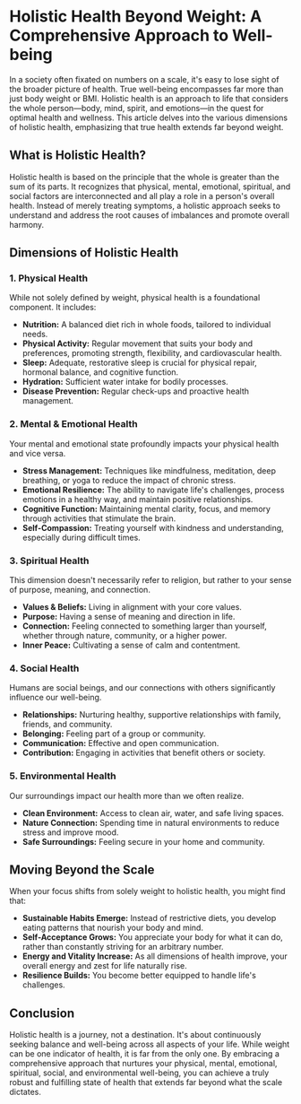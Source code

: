 # Holistic Health Beyond Weight: A Comprehensive Approach to Well-being

In a society often fixated on numbers on a scale, it's easy to lose sight of the broader picture of health. True well-being encompasses far more than just body weight or BMI. Holistic health is an approach to life that considers the whole person—body, mind, spirit, and emotions—in the quest for optimal health and wellness. This article delves into the various dimensions of holistic health, emphasizing that true health extends far beyond weight.

## What is Holistic Health?

Holistic health is based on the principle that the whole is greater than the sum of its parts. It recognizes that physical, mental, emotional, spiritual, and social factors are interconnected and all play a role in a person's overall health. Instead of merely treating symptoms, a holistic approach seeks to understand and address the root causes of imbalances and promote overall harmony.

## Dimensions of Holistic Health

### 1. Physical Health

While not solely defined by weight, physical health is a foundational component. It includes:

* **Nutrition:** A balanced diet rich in whole foods, tailored to individual needs.
* **Physical Activity:** Regular movement that suits your body and preferences, promoting strength, flexibility, and cardiovascular health.
* **Sleep:** Adequate, restorative sleep is crucial for physical repair, hormonal balance, and cognitive function.
* **Hydration:** Sufficient water intake for bodily processes.
* **Disease Prevention:** Regular check-ups and proactive health management.

### 2. Mental & Emotional Health

Your mental and emotional state profoundly impacts your physical health and vice versa.

* **Stress Management:** Techniques like mindfulness, meditation, deep breathing, or yoga to reduce the impact of chronic stress.
* **Emotional Resilience:** The ability to navigate life's challenges, process emotions in a healthy way, and maintain positive relationships.
* **Cognitive Function:** Maintaining mental clarity, focus, and memory through activities that stimulate the brain.
* **Self-Compassion:** Treating yourself with kindness and understanding, especially during difficult times.

### 3. Spiritual Health

This dimension doesn't necessarily refer to religion, but rather to your sense of purpose, meaning, and connection.

* **Values & Beliefs:** Living in alignment with your core values.
* **Purpose:** Having a sense of meaning and direction in life.
* **Connection:** Feeling connected to something larger than yourself, whether through nature, community, or a higher power.
* **Inner Peace:** Cultivating a sense of calm and contentment.

### 4. Social Health

Humans are social beings, and our connections with others significantly influence our well-being.

* **Relationships:** Nurturing healthy, supportive relationships with family, friends, and community.
* **Belonging:** Feeling part of a group or community.
* **Communication:** Effective and open communication.
* **Contribution:** Engaging in activities that benefit others or society.

### 5. Environmental Health

Our surroundings impact our health more than we often realize.

* **Clean Environment:** Access to clean air, water, and safe living spaces.
* **Nature Connection:** Spending time in natural environments to reduce stress and improve mood.
* **Safe Surroundings:** Feeling secure in your home and community.

## Moving Beyond the Scale

When your focus shifts from solely weight to holistic health, you might find that:

* **Sustainable Habits Emerge:** Instead of restrictive diets, you develop eating patterns that nourish your body and mind.
* **Self-Acceptance Grows:** You appreciate your body for what it can do, rather than constantly striving for an arbitrary number.
* **Energy and Vitality Increase:** As all dimensions of health improve, your overall energy and zest for life naturally rise.
* **Resilience Builds:** You become better equipped to handle life's challenges.

## Conclusion

Holistic health is a journey, not a destination. It's about continuously seeking balance and well-being across all aspects of your life. While weight can be one indicator of health, it is far from the only one. By embracing a comprehensive approach that nurtures your physical, mental, emotional, spiritual, social, and environmental well-being, you can achieve a truly robust and fulfilling state of health that extends far beyond what the scale dictates.
